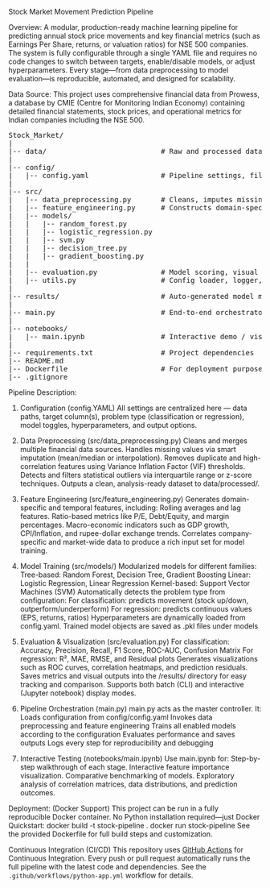 Stock Market Movement Prediction Pipeline

Overview:
A modular, production-ready machine learning pipeline for predicting annual stock price movements and key financial metrics (such as Earnings Per Share, returns, or valuation ratios) for NSE 500 companies.
The system is fully configurable through a single YAML file and requires no code changes to switch between targets, enable/disable models, or adjust hyperparameters. Every stage—from data preprocessing to model evaluation—is reproducible, automated, and designed for scalability.

Data Source:
This project uses comprehensive financial data from Prowess, a database by CMIE (Centre for Monitoring Indian Economy) containing detailed financial statements, stock prices, and operational metrics for Indian companies including the NSE 500.


<pre>
Stock_Market/
|
|-- data/                           # Raw and processed datasets
|
|-- config/
|   |-- config.yaml                 # Pipeline settings, file paths, targets, splits, and model parameters
|
|-- src/
|   |-- data_preprocessing.py       # Cleans, imputes missing values, filters outliers
|   |-- feature_engineering.py      # Constructs domain-specific and statistical features
|   |-- models/
|   |   |-- random_forest.py
|   |   |-- logistic_regression.py
|   |   |-- svm.py
|   |   |-- decision_tree.py
|   |   |-- gradient_boosting.py
|   |
|   |-- evaluation.py               # Model scoring, visual reports, and metric aggregation
|   |-- utils.py                    # Config loader, logger, I/O helpers, and serialization routines
|
|-- results/                        # Auto-generated model metrics, plots, and evaluation summaries
|
|-- main.py                         # End-to-end orchestrator integrating all modules via config
|
|-- notebooks/
|   |-- main.ipynb                  # Interactive demo / visualization notebook
|
|-- requirements.txt                # Project dependencies
|-- README.md
|-- Dockerfile                      # For deployment purposes
|-- .gitignore
</pre>
Pipeline Description:
1. Configuration (config.YAML)
All settings are centralized here — data paths, target column(s), problem type (classification or regression), model toggles, hyperparameters, and output options.

2. Data Preprocessing (src/data_preprocessing.py)
Cleans and merges multiple financial data sources.
Handles missing values via smart imputation (mean/median or interpolation).
Removes duplicate and high-correlation features using Variance Inflation Factor (VIF) thresholds.
Detects and filters statistical outliers via interquartile range or z-score techniques.
Outputs a clean, analysis-ready dataset to data/processed/.

3. Feature Engineering (src/feature_engineering.py)
Generates domain-specific and temporal features, including:
Rolling averages and lag features.
Ratio-based metrics like P/E, Debt/Equity, and margin percentages.
Macro-economic indicators such as GDP growth, CPI/Inflation, and rupee-dollar exchange trends.
Correlates company-specific and market-wide data to produce a rich input set for model training.

4. Model Training (src/models/)
Modularized models for different families:
Tree-based: Random Forest, Decision Tree, Gradient Boosting
Linear: Logistic Regression, Linear Regression
Kernel-based: Support Vector Machines (SVM)
Automatically detects the problem type from configuration:
For classification: predicts movement (stock up/down, outperform/underperform)
For regression: predicts continuous values (EPS, returns, ratios)
Hyperparameters are dynamically loaded from config.yaml.
Trained model objects are saved as .pkl files under models

5. Evaluation & Visualization (src/evaluation.py)
For classification:
Accuracy, Precision, Recall, F1 Score, ROC-AUC, Confusion Matrix
For regression:
R², MAE, RMSE, and Residual plots
Generates visualizations such as ROC curves, correlation heatmaps, and prediction residuals.
Saves metrics and visual outputs into the /results/ directory for easy tracking and comparison.
Supports both batch (CLI) and interactive (Jupyter notebook) display modes.

6. Pipeline Orchestration (main.py)
main.py acts as the master controller. It:
Loads configuration from config/config.yaml
Invokes data preprocessing and feature engineering
Trains all enabled models according to the configuration
Evaluates performance and saves outputs
Logs every step for reproducibility and debugging

7. Interactive Testing (notebooks/main.ipynb)
Use main.ipynb for:
Step-by-step walkthrough of each stage.
Interactive feature importance visualization.
Comparative benchmarking of models.
Exploratory analysis of correlation matrices, data distributions, and prediction outcomes.

Deployment:
(Docker Support)
This project can be run in a fully reproducible Docker container. No Python installation required—just Docker
Quickstart:
docker build -t stock-pipeline .
docker run stock-pipeline
See the provided Dockerfile for full build steps and customization.

Continuous Integration (CI/CD)
This repository uses [GitHub Actions](https://docs.github.com/en/actions) for Continuous Integration.
Every push or pull request automatically runs the full pipeline with the latest code and dependencies. See the `.github/workflows/python-app.yml` workflow for details.
